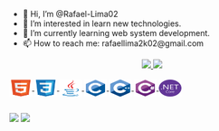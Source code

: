 <ul>
  <li>👋 Hi, I’m @Rafael-Lima02</li>
  <li>👀 I’m interested in learn new technologies.</li>
  <li>🌱 I’m currently learning web system development.</li>
  <li>📫 How to reach me: rafaellima2k02@gmail.com</li>
</ul>
<div align="center">
  <a href="https://github.com/Rafael-Lima02">
  <img height="145em" src="https://github-readme-stats.vercel.app/api?username=Rafael-Lima02&show_icons=true&theme=buefy&include_all_commits=true&count_private=true"/>
  <img height="145em" src="https://github-readme-stats.vercel.app/api/top-langs/?username=Rafael-Lima02&layout=compact&langs_count=7&theme=buefy"/>
</div>
<div style="display: inline_block"><br>
  <img align="center" alt="Rafael-HTML" height="30" width="40" src="https://raw.githubusercontent.com/devicons/devicon/master/icons/html5/html5-original.svg">
  <img align="center" alt="Rafael-CSS" height="30" width="40" src="https://raw.githubusercontent.com/devicons/devicon/master/icons/css3/css3-original.svg">
  <img align="center" alt="Rafael-Java" height="30" width="40" src="https://raw.githubusercontent.com/devicons/devicon/master/icons/java/java-original.svg">
  <img align="center" alt="Rafael-C" height="30" width="40" src="https://raw.githubusercontent.com/devicons/devicon/master/icons/c/c-original.svg">
  <img align="center" alt="Rafael-CPP" height="30" width="40" src="https://raw.githubusercontent.com/devicons/devicon/master/icons/cplusplus/cplusplus-original.svg">
  <img align="center" alt="Rafael-Csharp" height="30" width="40" src="https://raw.githubusercontent.com/devicons/devicon/master/icons/csharp/csharp-original.svg">
  <img align="center" alt="Rafael-dotNet" height="30" width="40" src="https://raw.githubusercontent.com/devicons/devicon/master/icons/dotnetcore/dotnetcore-original.svg">
</div>
  
  ##
  
  <div>  
  <a href = "mailto:rafaellima2k02@gmail.com"><img src="https://img.shields.io/badge/-Gmail-%23333?style=for-the-badge&logo=gmail&logoColor=white" target="_blank"></a>
  <a href="https://www.linkedin.com/in/rafael-lima-2002/" target="_blank"><img src="https://img.shields.io/badge/-LinkedIn-%230077B5?style=for-the-badge&logo=linkedin&logoColor=white" target="_blank"></a> 
  
  </div>
